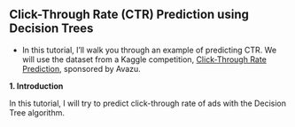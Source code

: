 **Click-Through Rate (CTR) Prediction using Decision Trees**
---
*   In this tutorial, I’ll walk you through an example of predicting CTR. We will use the dataset from a Kaggle competition, [Click-Through Rate Prediction](https://www.kaggle.com/c/avazu-ctr-prediction), sponsored by Avazu. 

**1. Introduction**

In this tutorial, I will try to predict click-through rate of ads with the Decision Tree algorithm.
